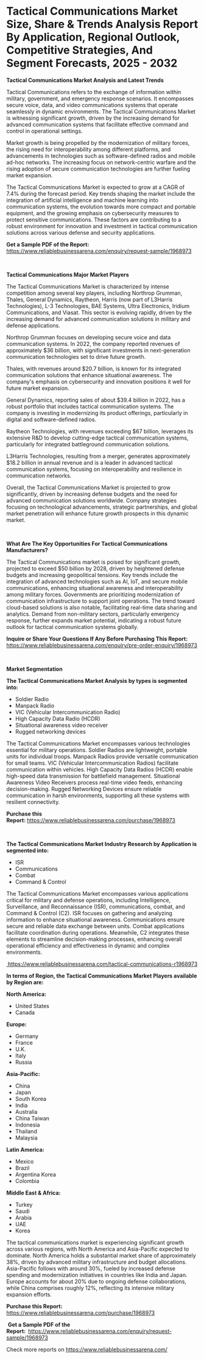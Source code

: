 <p><h1>Tactical Communications Market Size, Share & Trends Analysis Report By Application, Regional Outlook, Competitive Strategies, And Segment Forecasts, 2025 - 2032</h1></p><p><strong>Tactical Communications Market Analysis and Latest Trends</strong></p>
<p><p>Tactical Communications refers to the exchange of information within military, government, and emergency response scenarios. It encompasses secure voice, data, and video communications systems that operate seamlessly in dynamic environments. The Tactical Communications Market is witnessing significant growth, driven by the increasing demand for advanced communication systems that facilitate effective command and control in operational settings.</p><p>Market growth is being propelled by the modernization of military forces, the rising need for interoperability among different platforms, and advancements in technologies such as software-defined radios and mobile ad-hoc networks. The increasing focus on network-centric warfare and the rising adoption of secure communication technologies are further fueling market expansion. </p><p>The Tactical Communications Market is expected to grow at a CAGR of 7.4% during the forecast period. Key trends shaping the market include the integration of artificial intelligence and machine learning into communication systems, the evolution towards more compact and portable equipment, and the growing emphasis on cybersecurity measures to protect sensitive communications. These factors are contributing to a robust environment for innovation and investment in tactical communication solutions across various defense and security applications.</p></p>
<p><strong>Get a Sample PDF of the Report:&nbsp;</strong> <a href="https://www.reliablebusinessarena.com/enquiry/request-sample/1968973?utm_campaign=3267&utm_medium=2&utm_source=Github&utm_content=ia&utm_term=08042025&utm_id=tactical-communications">https://www.reliablebusinessarena.com/enquiry/request-sample/1968973</a></p>
<p>&nbsp;</p>
<p><strong>Tactical Communications Major Market Players</strong></p>
<p><p>The Tactical Communications Market is characterized by intense competition among several key players, including Northrop Grumman, Thales, General Dynamics, Raytheon, Harris (now part of L3Harris Technologies), L-3 Technologies, BAE Systems, Ultra Electronics, Iridium Communications, and Viasat. This sector is evolving rapidly, driven by the increasing demand for advanced communication solutions in military and defense applications.</p><p>Northrop Grumman focuses on developing secure voice and data communication systems. In 2022, the company reported revenues of approximately $36 billion, with significant investments in next-generation communication technologies set to drive future growth.</p><p>Thales, with revenues around $20.7 billion, is known for its integrated communication solutions that enhance situational awareness. The company's emphasis on cybersecurity and innovation positions it well for future market expansion.</p><p>General Dynamics, reporting sales of about $39.4 billion in 2022, has a robust portfolio that includes tactical communication systems. The company is investing in modernizing its product offerings, particularly in digital and software-defined radios.</p><p>Raytheon Technologies, with revenues exceeding $67 billion, leverages its extensive R&D to develop cutting-edge tactical communication systems, particularly for integrated battleground communication solutions.</p><p>L3Harris Technologies, resulting from a merger, generates approximately $18.2 billion in annual revenue and is a leader in advanced tactical communication systems, focusing on interoperability and resilience in communication networks.</p><p>Overall, the Tactical Communications Market is projected to grow significantly, driven by increasing defense budgets and the need for advanced communication solutions worldwide. Company strategies focusing on technological advancements, strategic partnerships, and global market penetration will enhance future growth prospects in this dynamic market.</p></p>
<p>&nbsp;</p>
<p><strong>What Are The Key Opportunities For Tactical Communications Manufacturers?</strong></p>
<p><p>The Tactical Communications market is poised for significant growth, projected to exceed $50 billion by 2028, driven by heightened defense budgets and increasing geopolitical tensions. Key trends include the integration of advanced technologies such as AI, IoT, and secure mobile communications, enhancing situational awareness and interoperability among military forces. Governments are prioritizing modernization of communication infrastructure to support joint operations. The trend toward cloud-based solutions is also notable, facilitating real-time data sharing and analytics. Demand from non-military sectors, particularly emergency response, further expands market potential, indicating a robust future outlook for tactical communication systems globally.</p></p>
<p><strong>Inquire or Share Your Questions If Any Before Purchasing This Report:</strong> <a href="https://www.reliablebusinessarena.com/enquiry/pre-order-enquiry/1968973?utm_campaign=3267&utm_medium=2&utm_source=Github&utm_content=ia&utm_term=08042025&utm_id=tactical-communications">https://www.reliablebusinessarena.com/enquiry/pre-order-enquiry/1968973</a></p>
<p>&nbsp;</p>
<p><strong>Market Segmentation</strong></p>
<p><strong>The Tactical Communications Market Analysis by types is segmented into:</strong></p>
<p><ul><li>Soldier Radio</li><li>Manpack Radio</li><li>VIC (Vehicular Intercommunication Radio)</li><li>High Capacity Data Radio (HCDR)</li><li>Situational awareness video receiver</li><li>Rugged networking devices</li></ul></p>
<p><p>The Tactical Communications Market encompasses various technologies essential for military operations. Soldier Radios are lightweight, portable units for individual troops. Manpack Radios provide versatile communication for small teams. VIC (Vehicular Intercommunication Radios) facilitate communication within vehicles. High Capacity Data Radios (HCDR) enable high-speed data transmission for battlefield management. Situational Awareness Video Receivers process real-time video feeds, enhancing decision-making. Rugged Networking Devices ensure reliable communication in harsh environments, supporting all these systems with resilient connectivity.</p></p>
<p><strong>Purchase this Report:&nbsp;</strong><a href="https://www.reliablebusinessarena.com/purchase/1968973?utm_campaign=3267&utm_medium=2&utm_source=Github&utm_content=ia&utm_term=08042025&utm_id=tactical-communications">https://www.reliablebusinessarena.com/purchase/1968973</a></p>
<p>&nbsp;</p>
<p><strong>The Tactical Communications Market Industry Research by Application is segmented into:</strong></p>
<p><ul><li>ISR</li><li>Communications</li><li>Combat</li><li>Command & Control</li></ul></p>
<p><p>The Tactical Communications Market encompasses various applications critical for military and defense operations, including Intelligence, Surveillance, and Reconnaissance (ISR), communications, combat, and Command & Control (C2). ISR focuses on gathering and analyzing information to enhance situational awareness. Communications ensure secure and reliable data exchange between units. Combat applications facilitate coordination during operations. Meanwhile, C2 integrates these elements to streamline decision-making processes, enhancing overall operational efficiency and effectiveness in dynamic and complex environments.</p></p>
<p><a href="https://www.reliablebusinessarena.com/tactical-communications-r1968973?utm_campaign=3267&utm_medium=2&utm_source=Github&utm_content=ia&utm_term=08042025&utm_id=tactical-communications">&nbsp;https://www.reliablebusinessarena.com/tactical-communications-r1968973</a></p>
<p><strong>In terms of Region, the Tactical Communications Market Players available by Region are:</strong></p>
<p>
    <p> <strong> North America: </strong>
        <ul>
            <li>United States</li>
            <li>Canada</li>
        </ul>
        </p> 
    <p> <strong> Europe: </strong>
        <ul>
            <li>Germany</li>
            <li>France</li>
            <li>U.K.</li>
            <li>Italy</li>
            <li>Russia</li>
        </ul>
        </p> 
    <p> <strong> Asia-Pacific: </strong>
        <ul>
            <li>China</li>
            <li>Japan</li>
            <li>South Korea</li>
            <li>India</li>
            <li>Australia</li>
            <li>China Taiwan</li>
            <li>Indonesia</li>
            <li>Thailand</li>
            <li>Malaysia</li>
        </ul>
        </p> 
    <p> <strong> Latin America: </strong>
        <ul>
            <li>Mexico</li>
            <li>Brazil</li>
            <li>Argentina Korea</li>
            <li>Colombia</li>
        </ul>
        </p> 
    <p> <strong> Middle East & Africa: </strong>
        <ul>
            <li>Turkey</li>
            <li>Saudi</li>
            <li>Arabia</li>
            <li>UAE</li>
            <li>Korea</li>
        </ul>
    </p>
    </p>
<p><p>The tactical communications market is experiencing significant growth across various regions, with North America and Asia-Pacific expected to dominate. North America holds a substantial market share of approximately 38%, driven by advanced military infrastructure and budget allocations. Asia-Pacific follows with around 30%, fueled by increased defense spending and modernization initiatives in countries like India and Japan. Europe accounts for about 20% due to ongoing defense collaborations, while China comprises roughly 12%, reflecting its intensive military expansion efforts.</p></p>
<p><strong>Purchase this Report: </strong><a href="https://www.reliablebusinessarena.com/purchase/1968973?utm_campaign=3267&utm_medium=2&utm_source=Github&utm_content=ia&utm_term=08042025&utm_id=tactical-communications">https://www.reliablebusinessarena.com/purchase/1968973</a></p>
<p>&nbsp;<strong>Get a Sample PDF of the Report:&nbsp;&nbsp;</strong><a href="https://www.reliablebusinessarena.com/enquiry/request-sample/1968973?utm_campaign=3267&utm_medium=2&utm_source=Github&utm_content=ia&utm_term=08042025&utm_id=tactical-communications">https://www.reliablebusinessarena.com/enquiry/request-sample/1968973</a></p>
<p><strong></strong></p>
<p>Check more reports on <a href="https://www.reliablebusinessarena.com/?utm_campaign=3267&utm_medium=2&utm_source=Github&utm_content=ia&utm_term=08042025&utm_id=tactical-communications">https://www.reliablebusinessarena.com/</a></p>